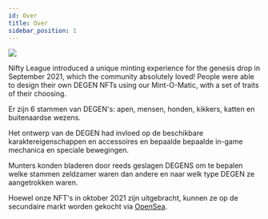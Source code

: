 ```yaml
---
id: Over
title: Over
sidebar_position: 1
---
```


![](/img/mintomatic.gif)

Nifty League introduced a unique minting experience for the genesis drop in September 2021, which the community absolutely loved! People were able to design their own DEGEN NFTs using our Mint-O-Matic, with a set of traits of their choosing.

Er zijn 6 stammen van DEGEN's: apen, mensen, honden, kikkers, katten en buitenaardse wezens.

Het ontwerp van de DEGEN had invloed op de beschikbare karaktereigenschappen en accessoires en bepaalde bepaalde in-game mechanica en speciale bewegingen.

Munters konden bladeren door reeds geslagen DEGENS om te bepalen welke stammen zeldzamer waren dan andere en naar welk type DEGEN ze aangetrokken waren.

Hoewel onze NFT's in oktober 2021 zijn uitgebracht, kunnen ze op de secundaire markt worden gekocht via [OpenSea](https://opensea.io/collection/niftydegen).
